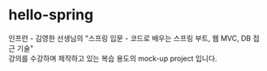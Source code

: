 # hello-spring
인프런 - 김영한 선생님의 "스프링 입문 - 코드로 배우는 스프링 부트, 웹 MVC, DB 접근 기술"   
강의를 수강하며 제작하고 있는 복습 용도의 mock-up project 입니다.  
